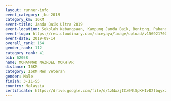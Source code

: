 ```yaml
---
layout: runner-info 
event_category: jbu-2019 
category_km: 16KM 
event-title: Janda Baik Ultra 2019 
event-location: Sekolah Kebangsaan, Kampung Janda Baik, Bentong, Pahang, Malaysia 
event-logo: https://res.cloudinary.com/raceyaya/image/upload/v1569217009/logo/janda-baik_vch1pc.jpg 
event-date: 2019-09-14
overall_rank: 164
gender_rank: 112
category_rank: 41
bib: 62058
name: MOHAMMAD NAZROEL MOKHTAR
distance: 16KM
category: 16KM Men Veteran
gender: Male
finish: 3-11-55
country: Malaysia
certificate: https://drive.google.com/file/d/1zNxzjICz0NlSpKHIvD2fbqyxzWbZdnpw/view?usp=sharing
---
```

